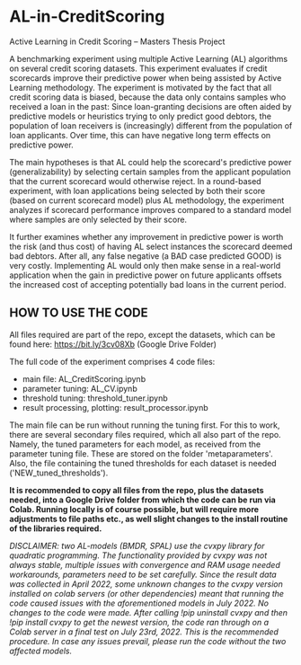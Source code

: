 # AL-in-CreditScoring
Active Learning in Credit Scoring – Masters Thesis Project

A benchmarking experiment using multiple Active Learning (AL) algorithms on several credit scoring datasets.
This experiment evaluates if credit scorecards improve their predictive power when being assisted by Active Learning methodology. 
The experiment is motivated by the fact that all credit scoring data is biased, because the data only contains samples who received a loan in the past: 
Since loan-granting decisions are often aided by predictive models or heuristics trying to only predict good debtors, the population of loan receivers is (increasingly) different from the population of loan applicants. Over time, this can have negative long term effects on predictive power.

The main hypotheses is that AL could help the scorecard's predictive power (generalizability) by selecting certain samples from the applicant population that the current scorecard would otherwise reject. In a round-based experiment, with loan applications being selected by both their score (based on current scorecard model) plus AL methodology, the experiment analyzes if scorecard performance improves compared to a standard model where samples are only selected by their score.

It further examines whether any improvement in predictive power is worth the risk (and thus cost) of having AL select instances the scorecard deemed bad debtors. After all, any false negative (a BAD case predicted GOOD) is very costly. Implementing AL would only then make sense in a real-world application when the gain in predictive power on future applicants offsets the increased cost of accepting potentially bad loans in the current period.


## HOW TO USE THE CODE
All files required are part of the repo, except the datasets, which can be found here:
https://bit.ly/3cv08Xb (Google Drive Folder)

The full code of the experiment comprises 4 code files:
- main file: AL_CreditScoring.ipynb
- parameter tuning: AL_CV.ipynb
- threshold tuning: threshold_tuner.ipynb
- result processing, plotting: result_processor.ipynb

The main file can be run without running the tuning first. For this to work, there are several secondary files required, which all also part of the repo. Namely, the tuned parameters for each model, as received from the parameter tuning file. These are stored on the folder 'metaparameters'.
Also, the file containing the tuned thresholds for each dataset is needed ('NEW_tuned_thresholds').

**It is recommended to copy all files from the repo, plus the datasets needed, into a Google Drive folder from which the code can be run via Colab. Running locally is of course possible, but will require more adjustments to file paths etc., as well slight changes to the install routine of the libraries required.**

*DISCLAIMER: two AL-models (BMDR, SPAL) use the cvxpy library for quadratic programming. The functionality provided by cvxpy was not always stable, multiple issues with convergence and RAM usage needed workarounds, parameters need to be set carefully. Since the result data was collected in April 2022, some unknown changes to the cvxpy version installed on colab servers (or other dependencies) meant that running the code caused issues with the aforementioned models in July 2022. No changes to the code were made. After calling !pip uninstall cvxpy and then !pip install cvxpy to get the newest version, the code ran through on a Colab server in a final test on July 23rd, 2022. This is the recommended procedure. In case any issues prevail, please run the code without the two affected models.*
